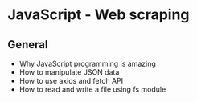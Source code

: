 # JavaScript - Web scraping

## General

- Why JavaScript programming is amazing
- How to manipulate JSON data
- How to use axios and fetch API
- How to read and write a file using fs module
